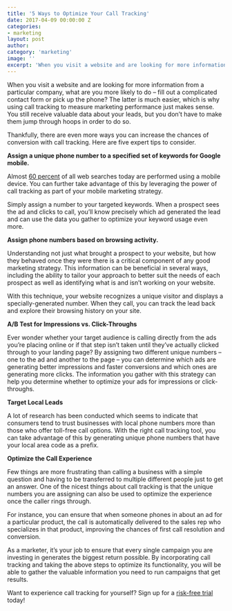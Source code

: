 ```yaml
---
title: '5 Ways to Optimize Your Call Tracking'
date: 2017-04-09 00:00:00 Z
categories:
- marketing
layout: post
author:
category: 'marketing'
image: ''
excerpt: 'When you visit a website and are looking for more information from a particular company, what are you more likely to do – fill out a complicated contact form or pick up the phone?'
---
```

When you visit a website and are looking for more information from a particular company, what are you more likely to do – fill out a complicated contact form or pick up the phone? The latter is much easier, which is why using call tracking to measure marketing performance just makes sense. You still receive valuable data about your leads, but you don’t have to make them jump through hoops in order to do so. 

Thankfully, there are even more ways you can increase the chances of conversion with call tracking. Here are five expert tips to consider.

**Assign a unique phone number to a specified set of keywords for Google mobile.**

Almost [60 percent](http://searchengineland.com/report-nearly-60-percent-searches-now-mobile-devices-255025) of all web searches today are performed using a mobile device. You can further take advantage of this by leveraging the power of call tracking as part of your mobile marketing strategy. 

Simply assign a number to your targeted keywords. When a prospect sees the ad and clicks to call, you’ll know precisely which ad generated the lead and can use the data you gather to optimize your keyword usage even more.

**Assign phone numbers based on browsing activity.**

Understanding not just what brought a prospect to your website, but how they behaved once they were there is a critical component of any good marketing strategy. This information can be beneficial in several ways, including the ability to tailor your approach to better suit the needs of each prospect as well as identifying what is and isn’t working on your website. 

With this technique, your website recognizes a unique visitor and displays a specially-generated number. When they call, you can track the lead back and explore their browsing history on your site.

**A/B Test for Impressions vs. Click-Throughs**

Ever wonder whether your target audience is calling directly from the ads you’re placing online or if that step isn’t taken until they’ve actually clicked through to your landing page? By assigning two different unique numbers – one to the ad and another to the page – you can determine which ads are generating better impressions and faster conversions and which ones are generating more clicks. The information you gather with this strategy can help you determine whether to optimize your ads for impressions or click-throughs.

**Target Local Leads**

A lot of research has been conducted which seems to indicate that consumers tend to trust businesses with local phone numbers more than those who offer toll-free call options. With the right call tracking tool, you can take advantage of this by generating unique phone numbers that have your local area code as a prefix. 

**Optimize the Call Experience**

Few things are more frustrating than calling a business with a simple question and having to be transferred to multiple different people just to get an answer. One of the nicest things about call tracking is that the unique numbers you are assigning can also be used to optimize the experience once the caller rings through. 

For instance, you can ensure that when someone phones in about an ad for a particular product, the call is automatically delivered to the sales rep who specializes in that product, improving the chances of first call resolution and conversion. 

As a marketer, it’s your job to ensure that every single campaign you are investing in generates the biggest return possible. By incorporating call tracking and taking the above steps to optimize its functionality, you will be able to gather the valuable information you need to run campaigns that get results. 

Want to experience call tracking for yourself? Sign up for a [risk-free trial](https://app.calltracker.io/signup/) today!